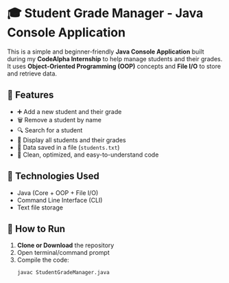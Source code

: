 # 🎓 Student Grade Manager - Java Console Application

This is a simple and beginner-friendly **Java Console Application** built during my **CodeAlpha Internship** to help manage students and their grades. It uses **Object-Oriented Programming (OOP)** concepts and **File I/O** to store and retrieve data.

## 📌 Features

- ➕ Add a new student and their grade  
- 🗑️ Remove a student by name  
- 🔍 Search for a student  
- 📄 Display all students and their grades  
- 💾 Data saved in a file (`students.txt`)  
- 🧠 Clean, optimized, and easy-to-understand code

## 📂 Technologies Used

- Java (Core + OOP + File I/O)
- Command Line Interface (CLI)
- Text file storage

## 🚀 How to Run

1. **Clone or Download** the repository  
2. Open terminal/command prompt  
3. Compile the code:
   ```bash
   javac StudentGradeManager.java
